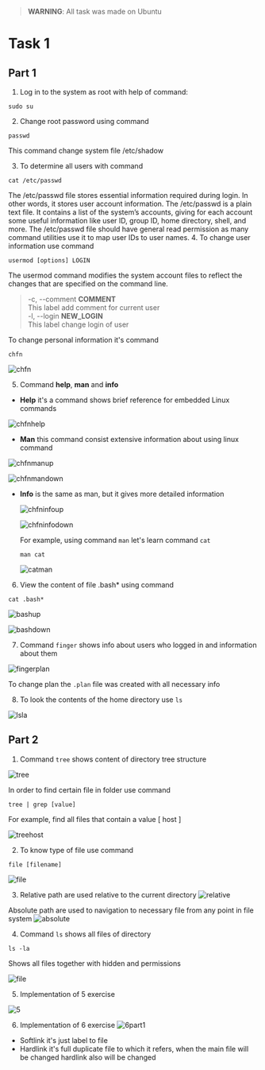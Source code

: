 > **WARNING**: All task was made on Ubuntu
# Task 1
## Part 1

1. Log in to the system as root with help of command:
```
sudo su
```
2. Change root password using command
```
passwd
```  
This command change system file /etc/shadow

3. To determine all users with command
```
cat /etc/passwd
```
The /etc/passwd file stores essential information required during login. In other words, it stores user account information. The /etc/passwd is a plain text file. It contains a list of the system’s accounts, giving for each account some useful information like user ID, group ID, home directory, shell, and more. The /etc/passwd file should have general read permission as many command utilities use it to map user IDs to user names.
4. To change user information use command
```
usermod [options] LOGIN
```
The usermod command modifies the system account files to reflect
the changes that are specified on the command line.
>  -c, --comment **COMMENT**
  <br /> This label add comment for current user <br />
> -l, --login **NEW_LOGIN**
<br /> This label change login of user

  To change personal information it's command
```
chfn
```
![chfn](chfn.png)

5. Command **help**, **man** and **info**
* **Help** it's a command shows brief reference for embedded Linux commands

 ![chfnhelp](chfnhelp.png)

* **Man** this command consist extensive information about using linux command

 ![chfnmanup](chfnmanup.png)

 ![chfnmandown](chfnmandown.png)

* **Info** is the same as man, but it gives more detailed information

  ![chfninfoup](chfninfoup.png)

  ![chfninfodown](chfninfodown.png)

  For example, using command ```man``` let's learn command ```cat```

  ```
  man cat
  ```

  ![catman](catman.png)

6. View the content of file .bash* using command
  ```
  cat .bash*
  ```
  ![bashup](bashup.png)

  ![bashdown](bashdown.png)

7. Command ```finger``` shows info about users who logged in and information about them

  ![fingerplan](fingerplan.png)

  To change plan the ```.plan``` file was created with all necessary info

8. To look the contents of the home directory use ```ls```

  ![lsla](lsla.png)

## Part 2

1. Command ```tree``` shows content of directory tree structure

  ![tree](tree.png)

  In order to find certain file in folder use command
```
tree | grep [value]
```
For example, find all files that contain a value [ host ]

  ![treehost](treehost.png)

2. To know type of file use command
```
file [filename]
```
![file](file.png)

3. Relative path are used relative to the current directory
![relative](relative.png)

  Absolute path are used to navigation to necessary file from any point in file system
  ![absolute](absolute.png)

4. Command ```ls``` shows all files of directory
```
ls -la
```
Shows all files together with hidden and permissions

  ![file](file.png)

5. Implementation of 5 exercise

  ![5](5.png)

6. Implementation of 6 exercise
  ![6part1](6part1.png)

  * Softlink it's just label to file
  * Hardlink it's full duplicate file to which it refers, when the main file will be changed hardlink also will be changed
  
